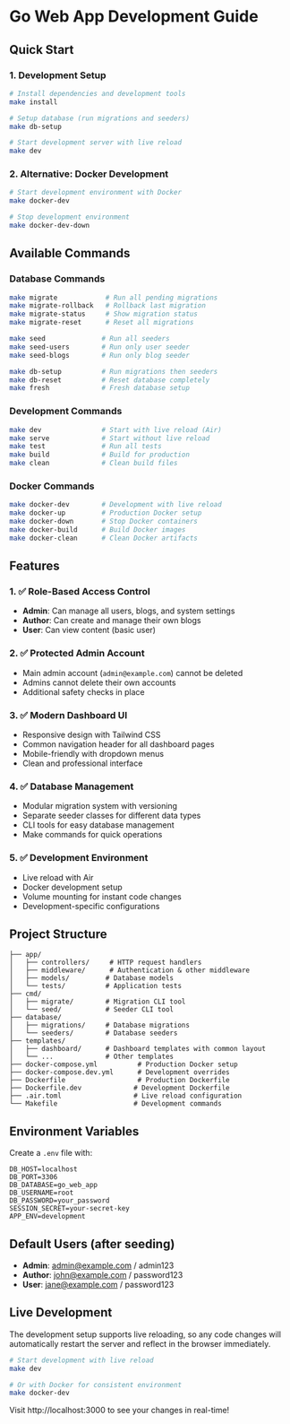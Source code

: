 # Go Web App Development Guide

## Quick Start

### 1. Development Setup

```bash
# Install dependencies and development tools
make install

# Setup database (run migrations and seeders)
make db-setup

# Start development server with live reload
make dev
```

### 2. Alternative: Docker Development

```bash
# Start development environment with Docker
make docker-dev

# Stop development environment
make docker-dev-down
```

## Available Commands

### Database Commands

```bash
make migrate            # Run all pending migrations
make migrate-rollback   # Rollback last migration
make migrate-status     # Show migration status
make migrate-reset      # Reset all migrations

make seed              # Run all seeders
make seed-users        # Run only user seeder
make seed-blogs        # Run only blog seeder

make db-setup          # Run migrations then seeders
make db-reset          # Reset database completely
make fresh             # Fresh database setup
```

### Development Commands

```bash
make dev               # Start with live reload (Air)
make serve             # Start without live reload
make test              # Run all tests
make build             # Build for production
make clean             # Clean build files
```

### Docker Commands

```bash
make docker-dev        # Development with live reload
make docker-up         # Production Docker setup
make docker-down       # Stop Docker containers
make docker-build      # Build Docker images
make docker-clean      # Clean Docker artifacts
```

## Features

### 1. ✅ Role-Based Access Control

- **Admin**: Can manage all users, blogs, and system settings
- **Author**: Can create and manage their own blogs
- **User**: Can view content (basic user)

### 2. ✅ Protected Admin Account

- Main admin account (`admin@example.com`) cannot be deleted
- Admins cannot delete their own accounts
- Additional safety checks in place

### 3. ✅ Modern Dashboard UI

- Responsive design with Tailwind CSS
- Common navigation header for all dashboard pages
- Mobile-friendly with dropdown menus
- Clean and professional interface

### 4. ✅ Database Management

- Modular migration system with versioning
- Separate seeder classes for different data types
- CLI tools for easy database management
- Make commands for quick operations

### 5. ✅ Development Environment

- Live reload with Air
- Docker development setup
- Volume mounting for instant code changes
- Development-specific configurations

## Project Structure

```
├── app/
│   ├── controllers/     # HTTP request handlers
│   ├── middleware/      # Authentication & other middleware
│   ├── models/         # Database models
│   └── tests/          # Application tests
├── cmd/
│   ├── migrate/        # Migration CLI tool
│   └── seed/           # Seeder CLI tool
├── database/
│   ├── migrations/     # Database migrations
│   └── seeders/        # Database seeders
├── templates/
│   ├── dashboard/      # Dashboard templates with common layout
│   └── ...             # Other templates
├── docker-compose.yml          # Production Docker setup
├── docker-compose.dev.yml      # Development overrides
├── Dockerfile                  # Production Dockerfile
├── Dockerfile.dev             # Development Dockerfile
├── .air.toml                  # Live reload configuration
└── Makefile                   # Development commands
```

## Environment Variables

Create a `.env` file with:

```env
DB_HOST=localhost
DB_PORT=3306
DB_DATABASE=go_web_app
DB_USERNAME=root
DB_PASSWORD=your_password
SESSION_SECRET=your-secret-key
APP_ENV=development
```

## Default Users (after seeding)

- **Admin**: admin@example.com / admin123
- **Author**: john@example.com / password123
- **User**: jane@example.com / password123

## Live Development

The development setup supports live reloading, so any code changes will automatically restart the server and reflect in the browser immediately.

```bash
# Start development with live reload
make dev

# Or with Docker for consistent environment
make docker-dev
```

Visit http://localhost:3000 to see your changes in real-time!

